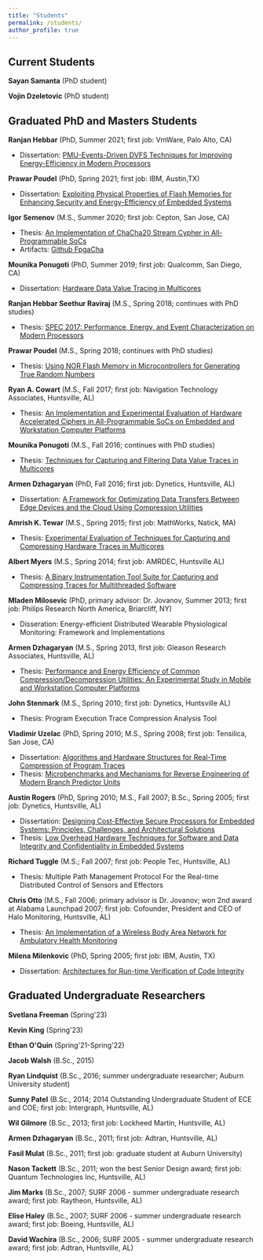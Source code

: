 ```yaml
---
title: "Students"
permalink: /students/
author_profile: true
---
```

## Current Students

**Sayan Samanta** (PhD student)

**Vojin Dzeletovic** (PhD student)

## Graduated PhD and Masters Students

**Ranjan Hebbar** (PhD, Summer 2021; first job: VmWare, Palo Alto, CA)

*   Dissertation: [PMU-Events-Driven DVFS Techniques for Improving Energy-Efficiency in Modern Processors](../publications/files/ranjan.hebbar.dissertation.pdf)

**Prawar Poudel** (PhD, Spring 2021; first job: IBM, Austin,TX)
*   Dissertation: [Exploiting Physical Properties of Flash Memories for Enhancing Security and Energy-Efficiency of Embedded Systems](../publications/files/prawar.poudel.dissertation.pdf)

**Igor Semenov** (M.S., Summer 2020; first job: Cepton, San Jose, CA)

*   Thesis: [An Implementation of ChaCha20 Stream Cypher in All-Programmable SoCs](../publications/files/igor.semenov.thesis.pdf)
*   Artifacts: [Github FpgaCha](https://github.com/Goshik92/FpgaCha)

**Mounika Ponugoti** (PhD, Summer 2019; first job: Qualcomm, San Diego, CA)

*   Dissertation: [Hardware Data Value Tracing in Multicores](../publications/files/mounika.ponugoti.dissertation.pdf)

**Ranjan Hebbar Seethur Raviraj** (M.S., Spring 2018; continues with PhD studies)

*   Thesis: [SPEC 2017: Performance, Energy, and Event Characterization on Modern Processors](../publications/files/ranjan.hebbar.thesis.pdf)

**Prawar Poudel** (M.S., Spring 2018; continues with PhD studies)

*   Thesis: [Using NOR Flash Memory in Microcontrollers for Generating True Random Numbers](../publications/files/prawar.poudel.thesis.pdf)

**Ryan A. Cowart** (M.S., Fall 2017; first job: Navigation Technology Associates, Huntsville, AL) 

*   Thesis: [An Implementation and Experimental Evaluation of Hardware Accelerated Ciphers in All-Programmable SoCs on Embedded and Workstation Computer Platforms](../publications/files/ryancowart_thesis.pdf)

**Mounika Ponugoti** (M.S., Fall 2016; continues with PhD studies)

*   Thesis: [Techniques for Capturing and Filtering Data Value Traces in Multicores](../publications/files/mounika.ponugoti.thesis.pdf)

**Armen Dzhagaryan** (PhD, Fall 2016; first job: Dynetics, Huntsville, AL)

*   Dissertation: [A Framework for Optimizating Data Transfers Between Edge Devices and the Cloud Using Compression Utilities](../publications/files/armen.dzhagaryan.dissertation.pdf) 

**Amrish K. Tewar** (M.S., Spring 2015; first job: MathWorks, Natick, MA)

*   Thesis: [Experimental Evaluation of Techniques for Capturing and Compressing Hardware Traces in Multicores](../publications/files/amrish.k.tewar.thesis.pdf)

**Albert Myers** (M.S., Spring 2014; first job: AMRDEC, Huntsville AL)

*   Thesis: [A Binary Instrumentation Tool Suite for Capturing and Compressing Traces for Multithreaded Software](../publications/files/MyersAlbert.thesis.pdf)

**Mladen Milosevic** (PhD, primary advisor: Dr. Jovanov, Summer 2013; first job: Philips Research North America, Briarcliff, NY)

*   Disseration: Energy-efficient Distributed Wearable Physiological Monitoring: Framework and Implementations

**Armen Dzhagaryan** (M.S., Spring 2013, first job: Gleason Research Associates, Huntsville, AL)

*   Thesis: [Performance and Energy Efficiency of Common Compression/Decompression Utilities: An Experimental Study in Mobile and Workstation Computer Platforms](../publications/files/armend.thesis.pdf)

**John Stenmark** (M.S., Spring 2010; first job: Dynetics, Huntsville AL)

*   Thesis: Program Execution Trace Compression Analysis Tool

**Vladimir Uzelac** (PhD, Spring 2010; M.S., Spring 2008; first job: Tensilica, San Jose, CA)

*   Dissertation: [Algorithms and Hardware Structures for Real-Time Compression of Program Traces](../publications/files/VladimirUzelac.dissertation.pdf)
*   Thesis: [Microbenchmarks and Mechanisms for Reverse Engineering of Modern Branch Predictor Units](../publications/files/VladimirUzelac.thesis.pdf)

**Austin Rogers** (PhD, Spring 2010; M.S., Fall 2007; B.Sc., Spring 2005; first job: Dynetics, Huntsville, AL)

*   Dissertation: [Designing Cost-Effective Secure Processors for Embedded Systems: Principles, Challenges, and Architectural Solutions](../publications/files/AustinRogers.dissertation.pdf)
*   Thesis: [Low Overhead Hardware Techniques for Software and Data Integrity and Confidentiality in Embedded Systems](../publications/files/AustinRogers.thesis.pdf)

**Richard Tuggle** (M.S.; Fall 2007; first job: People Tec, Huntsville, AL)

*   Thesis: Multiple Path Management Protocol For the Real-time Distributed Control of Sensors and Effectors

**Chris Otto** (M.S., Fall 2006; primary advisor is Dr. Jovanov; won 2nd award at Alabama Launchpad 2007; first job: Cofounder, President and CEO of Halo Monitoring, Huntsville, AL)

*   Thesis: [An Implementation of a Wireless Body Area Network for Ambulatory Health Monitoring](../publications/files/ChrisOtto.thesis.pdf)

**Milena Milenkovic** (PhD, Spring 2005; first job: IBM, Austin, TX)

*   Dissertation: [Architectures for Run-time Verification of Code Integrity](../publications/files/mm_dissertation.pdf)

## Graduated Undergraduate Researchers

**Svetlana Freeman** (Spring'23)

**Kevin King** (Spring'23)

**Ethan O'Quin** (Spring'21-Spring'22) 

**Jacob Walsh** (B.Sc., 2015)

**Ryan Lindquist** (B.Sc., 2016; summer undergraduate researcher; Auburn University student)

**Sunny Patel** (B.Sc., 2014; 2014 Outstanding Undergraduate Student of ECE and COE; first job: Intergraph, Huntsville, AL)

**Wil Gilmore** (B.Sc., 2013; first job: Lockheed Martin, Huntsville, AL)

**Armen Dzhagaryan** (B.Sc., 2011; first job: Adtran, Huntsville, AL)

**Fasil Mulat** (B.Sc., 2011; first job: graduate student at Auburn University)

**Nason Tackett** (B.Sc., 2011; won the best Senior Design award; first job: Quantum Technologies Inc, Huntsville, AL)

**Jim Marks** (B.Sc., 2007; SURF 2006 - summer undergraduate research award; first job: Raytheon, Huntsville, AL)

**Elise Haley** (B.Sc., 2007; SURF 2006 - summer undergraduate research award; first job: Boeing, Huntsville, AL)

**David Wachira** (B.Sc., 2006; SURF 2005 - summer undergraduate research award; first job: Adtran, Huntsville, AL)
